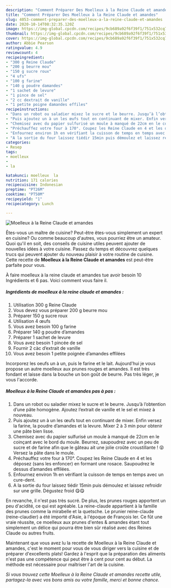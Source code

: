 ```yaml
---
description: "Comment Préparer Des Moelleux à la Reine Claude et amandes"
title: "Comment Préparer Des Moelleux à la Reine Claude et amandes"
slug: 4053-comment-preparer-des-moelleux-a-la-reine-claude-et-amandes
date: 2020-10-14T08:32:35.120Z
image: https://img-global.cpcdn.com/recipes/9cb689a92f6f39f1/751x532cq70/moelleux-a-la-reine-claude-et-amandes-photo-principale-de-la-recette.jpg
thumbnail: https://img-global.cpcdn.com/recipes/9cb689a92f6f39f1/751x532cq70/moelleux-a-la-reine-claude-et-amandes-photo-principale-de-la-recette.jpg
cover: https://img-global.cpcdn.com/recipes/9cb689a92f6f39f1/751x532cq70/moelleux-a-la-reine-claude-et-amandes-photo-principale-de-la-recette.jpg
author: Abbie Pearson
ratingvalue: 4.9
reviewcount: 4
recipeingredient:
- "300 g Reine Claude"
- "200 g beurre mou"
- "150 g sucre roux"
- "4 ufs"
- "100 g farine"
- "140 g poudre damandes"
- "1 sachet de levure"
- "1 pince de sel"
- "2 cc dextrait de vanille"
- "1 petite poigne damandes effiles"
recipeinstructions:
- "Dans un robot ou saladier mixez le sucre et le beurre. Jusqu’à l’obtention d’une pâte homogène. Ajoutez l’extrait de vanille et le sel et mixez à nouveau."
- "Puis ajoutez un à un les œufs tout en continuant de mixer. Enfin versez la farine, la poudre d’amandes et la levure. Mixer 2 à 3 min pour obtenir une pâte bien lisse."
- "Chemisez avec du papier sulfurisé un moule à manqué de 22cm en le coinçant avec le bord du moule. Beurrez, saupoudrez avec un peu de sucre et de farine afin que le gâteau ait une jolie croûte croustillante ! 😝 Versez la pâte dans le moule."
- "Préchauffez votre four à 170°. Coupez les Reine Claude en 4 et les déposez (sans les enfoncer) en formant une rosace. Saupoudrez le dessus d’amandes effilées."
- "Enfournez environ 1h en vérifiant la cuisson de temps en temps avec un cure-dent."
- "A la sortie du four laissez tiédir 15min puis démoulez et laissez refroidir sur une grille. Dégustez froid 😋😋"
categories:
- Resep
tags:
- moelleux
- 
- la

katakunci: moelleux  la 
nutrition: 171 calories
recipecuisine: Indonesian
preptime: "PT26M"
cooktime: "PT50M"
recipeyield: "1"
recipecategory: Lunch

---
```



![Moelleux à la Reine Claude et amandes](https://img-global.cpcdn.com/recipes/9cb689a92f6f39f1/751x532cq70/moelleux-a-la-reine-claude-et-amandes-photo-principale-de-la-recette.jpg)

Êtes-vous un maître de cuisine? Peut-être êtes-vous simplement un expert en cuisine? Ou comme beaucoup d'autres, vous pourriez être un amateur. Quoi qu'il en soit, des conseils de cuisine utiles peuvent ajouter de nouvelles idées à votre cuisine. Passez du temps et découvrez quelques trucs qui peuvent ajouter du nouveau plaisir à votre routine de cuisine. Cette recette de <strong> Moelleux à la Reine Claude et amandes </strong> est peut-être parfaite pour vous.

<!--inarticleads1-->

À faire moelleux à la reine claude et amandes tue avoir besoin 10 Ingrédients et 6 pas. Voici comment vous faire il.

##### Ingrédients de moelleux à la reine claude et amandes :

1. Utilisation 300 g Reine Claude
1. Vous devez vous préparer 200 g beurre mou
1. Préparer 150 g sucre roux
1. Utilisation 4 œufs
1. Vous avez besoin 100 g farine
1. Préparer 140 g poudre d’amandes
1. Préparer 1 sachet de levure
1. Vous avez besoin 1 pincée de sel
1. Fournir 2 càc d’extrait de vanille
1. Vous avez besoin 1 petite poignée d’amandes effilées


Incorporez les oeufs un à un, puis le farine et le lait. Aujourd&#39;hui je vous propose un autre moelleux aux prunes rouges et amandes. Il est très fondant et laisse dans la bouche un bon goût de beurre. Pas très léger, je vous l&#39;accorde. 

<!--inarticleads2-->

##### Moelleux à la Reine Claude et amandes pas à pas :

1. Dans un robot ou saladier mixez le sucre et le beurre. Jusqu’à l’obtention d’une pâte homogène. Ajoutez l’extrait de vanille et le sel et mixez à nouveau.
1. Puis ajoutez un à un les œufs tout en continuant de mixer. Enfin versez la farine, la poudre d’amandes et la levure. Mixer 2 à 3 min pour obtenir une pâte bien lisse.
1. Chemisez avec du papier sulfurisé un moule à manqué de 22cm en le coinçant avec le bord du moule. Beurrez, saupoudrez avec un peu de sucre et de farine afin que le gâteau ait une jolie croûte croustillante ! 😝 Versez la pâte dans le moule.
1. Préchauffez votre four à 170°. Coupez les Reine Claude en 4 et les déposez (sans les enfoncer) en formant une rosace. Saupoudrez le dessus d’amandes effilées.
1. Enfournez environ 1h en vérifiant la cuisson de temps en temps avec un cure-dent.
1. A la sortie du four laissez tiédir 15min puis démoulez et laissez refroidir sur une grille. Dégustez froid 😋😋


En revanche, il n&#39;est pas très sucré. De plus, les prunes rouges apportent un peu d&#39;acidité, ce qui est agréable. La reine-claude appartient à la famille des prunes comme la mirabelle et la quetsche. Le prunier reine-claude (reine-claudier) a été importé d&#39;Asie, à l&#39;époque de François Ier. Ce fût une vraie réussite, ce moelleux aux prunes d&#39;entes &amp; amandes étant tout simplement un délice qui pourra être bien sûr réalisé avec des Reines Claude ou autres fruits. 

<!--inarticleads1-->

<p>
Maintenant que vous avez lu la recette de Moelleux à la Reine Claude et amandes, c'est le moment pour vous de vous diriger vers la cuisine et de préparer d'excellents plats! Gardez à l'esprit que la préparation des aliments n'est pas une compétence qui peut être à cent pour cent au début. La méthode est nécessaire pour maîtriser l'art de la cuisine.
</p>

<p>
<i>Si vous trouvez cette Moelleux à la Reine Claude et amandes recette utile, partagez-la avec vos bons amis ou votre famille, merci et bonne chance.</i>
</p>
